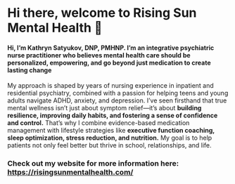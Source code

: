 # Hi there, welcome to Rising Sun Mental Health 👋

#### Hi, I’m Kathryn Satyukov, DNP, PMHNP. I’m an integrative psychiatric nurse practitioner who believes mental health care should be personalized, empowering, and go beyond just medication to create lasting change

My approach is shaped by years of nursing experience in inpatient and residential psychiatry, combined with a passion for helping teens and young adults navigate ADHD, anxiety, and depression. I’ve seen firsthand that true mental wellness isn’t just about symptom relief—it’s about <b>building resilience, improving daily habits, and fostering a sense of confidence and control.</b> That’s why I combine evidence-based medication management with lifestyle strategies like <b>executive function coaching, sleep optimization, stress reduction, and nutrition.</b> My goal is to help patients not only feel better but thrive in school, relationships, and life.

### Check out my website for more information here: <a href="https://risingsunmentalhealth.com/" target="_blank">https://risingsunmentalhealth.com/</a>


<!--
**risingsunmentalhealth/risingsunmentalhealth** is a ✨ _special_ ✨ repository because its `README.md` (this file) appears on your GitHub profile.

Here are some ideas to get you started:

- 🔭 I’m currently working on ...
- 🌱 I’m currently learning ...
- 👯 I’m looking to collaborate on ...
- 🤔 I’m looking for help with ...
- 💬 Ask me about ...
- 📫 How to reach me: ...
- 😄 Pronouns: ...
- ⚡ Fun fact: ...
-->
